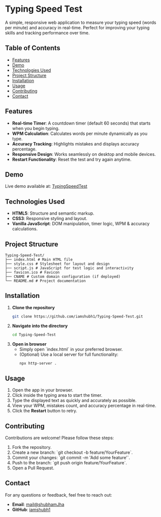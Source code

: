 # Typing Speed Test

A simple, responsive web application to measure your typing speed (words per minute) and accuracy in real-time. Perfect for improving your typing skills and tracking performance over time.

## Table of Contents

- [Features](#features)
- [Demo](#demo)
- [Technologies Used](#technologies-used)
- [Project Structure](#project-structure)
- [Installation](#installation)
- [Usage](#usage)
- [Contributing](#contributing)
- [Contact](#contact)

## Features

- **Real-time Timer**: A countdown timer (default 60 seconds) that starts when you begin typing.
- **WPM Calculation**: Calculates words per minute dynamically as you type.
- **Accuracy Tracking**: Highlights mistakes and displays accuracy percentage.
- **Responsive Design**: Works seamlessly on desktop and mobile devices.
- **Restart Functionality**: Reset the test and try again anytime.

## Demo

Live demo available at: [TypingSpeedTest](https://typing-speed-test-nu.vercel.app)

## Technologies Used

- **HTML5**: Structure and semantic markup.
- **CSS3**: Responsive styling and layout.
- **Vanilla JavaScript**: DOM manipulation, timer logic, WPM & accuracy calculations.

## Project Structure

```
Typing-Speed-Test/
├── index.html # Main HTML file
├── style.css # Stylesheet for layout and design
├── script.js # JavaScript for test logic and interactivity
├── favicon.ico # Favicon
├── CNAME # Custom domain configuration (if deployed)
└── README.md # Project documentation
```

## Installation

1. **Clone the repository**
   ```bash
   git clone https://github.com/iamshubh1/Typing-Speed-Test.git
   ```
2. **Navigate into the directory**
   ```bash
   cd Typing-Speed-Test
   ```
3. **Open in browser**
   - Simply open \`index.html\` in your preferred browser.
   - (Optional) Use a local server for full functionality:
     ```bash
     npx http-server .
     ```

## Usage

1. Open the app in your browser.
2. Click inside the typing area to start the timer.
3. Type the displayed text as quickly and accurately as possible.
4. View your WPM, mistakes count, and accuracy percentage in real-time.
5. Click the **Restart** button to retry.

## Contributing

Contributions are welcome! Please follow these steps:

1. Fork the repository.
2. Create a new branch: \`git checkout -b feature/YourFeature\`.
3. Commit your changes: \`git commit -m 'Add some feature'\`.
4. Push to the branch: \`git push origin feature/YourFeature\`.
5. Open a Pull Request.

## Contact

For any questions or feedback, feel free to reach out:

- **Email**: [mail@shubhamJha](mailto:shubhamjha9721@gmail.com)
- **GitHub**: [iamshubh1](https://github.com/iamshubh1)
